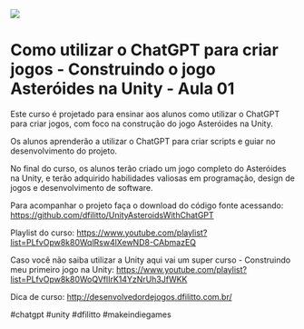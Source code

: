 ![](https://raw.githubusercontent.com/dfilitto/UnityAsteroidsWithChatGPT/main/APRESENTA%C3%87%C3%83O%20DO%20PROJETO.jpg)
# Como utilizar o  ChatGPT para criar jogos - Construindo o jogo Asteróides na Unity - Aula 01

Este curso é projetado para ensinar aos alunos como utilizar o ChatGPT para criar jogos, com foco na construção do jogo Asteróides na Unity. 

Os alunos aprenderão a utilizar o ChatGPT para criar scripts e guiar no desenvolvimento do projeto.

No final do curso, os alunos terão criado um jogo completo do Asteróides na Unity, e terão adquirido habilidades valiosas em programação, design de jogos e desenvolvimento de software. 

Para acompanhar o projeto faça o download do código fonte acessando: https://github.com/dfilitto/UnityAsteroidsWithChatGPT

Playlist do curso: https://www.youtube.com/playlist?list=PLfvOpw8k80WqlRsw4lXewND8-CAbmazEQ

Caso você não saiba utilizar a Unity aqui vai um super curso - Construindo meu primeiro jogo na Unity: https://www.youtube.com/playlist?list=PLfvOpw8k80WoQVflIrK14YzNrUh3JfWKK

Dica de curso: http://desenvolvedordejogos.dfilitto.com.br/

#chatgpt #unity #dfilitto #makeindiegames 
